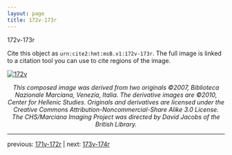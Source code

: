 ```yaml
---
layout: page
title: 172v-173r
---
```


172v-173r

Cite this object as `urn:cite2:hmt:msB.v1:172v-173r`. The full image is linked to a citation tool you can use to cite regions of the image.

[![172v](http://www.homermultitext.org/iipsrv?IIIF=/project/homer/pyramidal/deepzoom/hmt/vbbifolio/v1/vb_172v_173r.tif/full/800,/0/default.jpg)](http://www.homermultitext.org/ict2/?urn=urn:cite2:hmt:vbbifolio.v1:vb_172v_173r) 

<p style="text-align: center; font-style: italic;">This composed image was derived from two originals ©2007, Biblioteca Nazionale Marciana, Venezia, Italia. The derivative images are ©2010, Center for Hellenic Studies. Originals and derivatives are licensed under the Creative Commons Attribution-Noncommercial-Share Alike 3.0 License. The CHS/Marciana Imaging Project was directed by David Jacobs of the British Library.</p>

---

previous: [171v-172r](../171v-172r/) | next: [173v-174r](../173v-174r/)